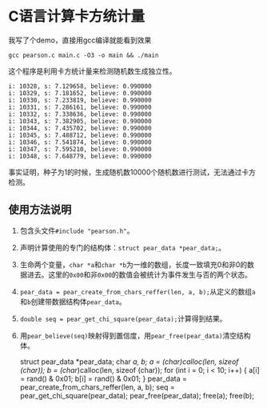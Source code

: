 # C语言计算卡方统计量

我写了个demo，直接用gcc编译就能看到效果

    gcc pearson.c main.c -O3 -o main && ./main

这个程序是利用卡方统计量来检测随机数生成独立性。

    i: 10328, s: 7.129658, believe: 0.990000
    i: 10329, s: 7.181652, believe: 0.990000
    i: 10330, s: 7.233819, believe: 0.990000
    i: 10331, s: 7.286161, believe: 0.990000
    i: 10332, s: 7.338636, believe: 0.990000
    i: 10343, s: 7.382905, believe: 0.990000
    i: 10344, s: 7.435702, believe: 0.990000
    i: 10345, s: 7.488712, believe: 0.990000
    i: 10346, s: 7.541874, believe: 0.990000
    i: 10347, s: 7.595210, believe: 0.990000
    i: 10348, s: 7.648779, believe: 0.990000

事实证明，种子为1的时候，生成随机数10000个随机数进行测试，无法通过卡方检测。

## 使用方法说明

1. 包含头文件`#include "pearson.h"`。
2. 声明计算使用的专门的结构体：`struct pear_data *pear_data;`。
3. 生命两个变量，`char *a`和`char *b`为一维的数组，长度一致填充0和非0的数据进去。这里的`0x00`和非`0x00`的数值会被统计为事件发生与否的两个状态。
4. `pear_data = pear_create_from_chars_reffer(len, a, b);`从定义的数组`a`和`b`创建带数据结构体`pear_data`。
5. `double seq = pear_get_chi_square(pear_data);`计算得到结果。
6. 用`pear_believe(seq)`映射得到置信度，用`pear_free(pear_data)`清空结构体。

    struct pear_data *pear_data;
    char *a, *b;
    a = (char*)calloc(len, sizeof (char));
    b = (char*)calloc(len, sizeof (char));
    for (int i = 0; i < 10; i++) {
        a[i] = rand() & 0x01;
        b[i] = rand() & 0x01;
    }
    pear_data = pear_create_from_chars_reffer(len, a, b);
    seq = pear_get_chi_square(pear_data);
    pear_free(pear_data);
    free(a);
    free(b);
